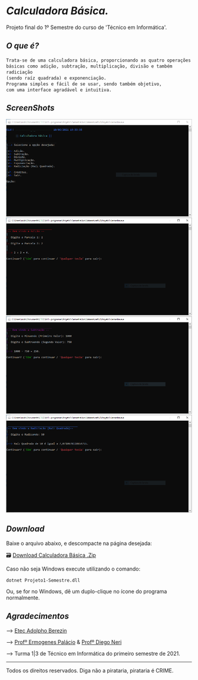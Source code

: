 # _Calculadora Básica._

Projeto final do 1º Semestre do curso de 'Técnico em Informática'.


## _O que é?_

```
Trata-se de uma calculadora básica, proporcionando as quatro operações 
básicas como adição, subtração, multiplicação, divisão e também radiciação 
(sendo raíz quadrada) e exponenciação. 
Programa simples e fácil de se usar, sendo também objetivo, 
com uma interface agradável e intuitiva.
```


## _ScreenShots_

![Tela de Menu](Menu.PNG)
![Tela de Adição](Adição.PNG)
![Tela de Subtração](Subtração.PNG)
![Tela de Radiciação](Radiciação.PNG)



## _Download_

Baixe o arquivo abaixo, e descompacte na página desejada:

🗃 [Download Calculadora Básica .Zip](dist/CalculadoraBásica.zip) 

Caso não seja Windows execute utilizando o comando:

```
dotnet Projeto1-Semestre.dll
```

Ou, se for no Windows, dê um duplo-clique no ícone do programa normalmente.


## _Agradecimentos_

--> [Etec Adolpho Berezin](http://eteab.com.br/cms/)

--> [Profº Ermogenes Palácio](https://github.com/ermogenes) & [Profº Diego Neri](https://github.com/diegoneri)

--> Turma 1|3 de Técnico em Informática do primeiro semestre de 2021.


---


Todos os direitos reservados. Diga não a pirataria, pirataria é CRIME.
